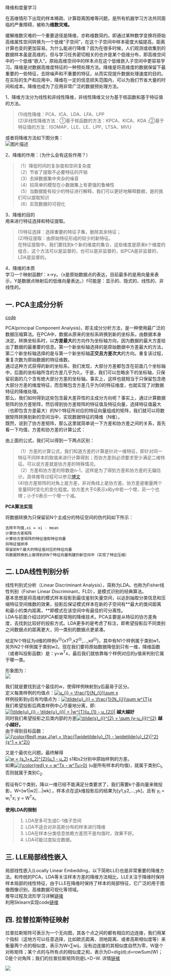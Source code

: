 降维和度量学习

在高维情形下出现的样本稀疏、计算距离困难等问题，是所有机器学习方法共同面临的严重障碍，被称为**维数灾难。**

缓解维数灾难的一个重要途径是降维，亦称维数简约。即通过某种数学变换将原始高维属性空间转换为一个低维“子空间”，在这个子空间中样本密度大幅提高，距离计算也变的更加容易。为什么能进行降维？因为在很多时候，人们观测或收集到的数据样本虽是高维的，但与学习任务密切相关的也许是某个低维分布，即高维空间中的一个低维“嵌入”。原始高维空间中的样本点在这个低维嵌入子空间中更容易学习。降维是对数据高维度特征的一种预处理方法。降维是将高维度的数据保留下最重要的一些特征，去除噪声和不重要的特征，从而实现提升数据处理速度的目的。在实际的生产和应用中，降维在一定的信息损失范围内，可以为我们节省大量的时间和成本。降维也成为了应用非常广泛的数据预处理方法。

1、降维方法分为线性和非线性降维，非线性降维又分为基于核函数和基于特征值的方法。   
> (1)线性降维：PCA、ICA、LDA、LFA、LPP    
> (2)非线性降维方法：①基于核函数的方法：KPCA、KICA、KDA ;②基于特征值的方法：ISOMAP、LLE、LE、LPP、LTSA、MVU 

或者将降维方法如下图分类：  
<img src="https://github.com/Choven-Meng/ML_Algorithm/blob/master/DimensionReduction/photo/%E9%99%8D%E7%BB%B4%E6%96%B9%E6%B3%95.png" alt="图片描述" title="">

2、降维的作用：（为什么会有这些作用？）   
> （1）降低时间的复杂度和空间复杂度   
> （2）节省了提取不必要特征的开销  
> （3）去掉数据集中夹杂的噪音   
> （4）较简单的模型在小数据集上有更强的鲁棒性    
> （5）当数据能有较少的特征进行解释，我们可以更好地解释数据，是的我们可以提取知识   
> （6）实现数据的可视化 

3、降维的目的   
用来进行特征选择和特征提取。     
> (1)特征选择：选择重要的特征子集，删除其余特征；    
> (2)特征提取：由原始特征形成的较少的新特征。    
在特征提取中，我们要找到k个新的维度的集合，这些维度是原来k个维度的组合，这个方法可以是监督的，也可以是非监督的，如PCA是非监督的，LDA是监督的。 

4、降维的本质  
学习一个映射函数f：x->y。（x是原始数据点的表达，目前最多的是用向量来表示，Y是数据点映射后的低维向量表达。）f可能是：显示的、隐式的、线性的、非线性的。 

## 一. PCA主成分分析

[code]()

  PCA(principal Component Analysis)，即主成分分析方法，是一种使用最广泛的数据压缩算法。在PCA中，数据从原来的坐标系转换到新的坐标系，由数据本身决定。转换坐标系时，以**方差最大**的方向作为坐标轴方向，因为数据的最大方差给出了数据的最重要的信息。第一个新坐标轴选择的是原始数据中方差最大的方法，第二个新坐标轴选择的是与第一个新坐标轴**正交且方差次大**的方向。重复该过程，重复次数为原始数据的特征维数。  
  通过这种方式获得的新的坐标系，我们发现，大部分方差都包含在前面几个坐标轴中，后面的坐标轴所含的方差几乎为0,。于是，我们可以忽略余下的坐标轴，只保留前面的几个含有绝大部分方差的坐标轴。事实上，这样也就相当于只保留包含绝大部分方差的维度特征，而忽略包含方差几乎为0的特征维度，也就实现了对数据特征的降维处理。  
  那么，我们如何得到这些包含最大差异性的主成分方向呢？事实上，通过计算数据矩阵的协方差矩阵，然后得到协方差矩阵的特征值及特征向量，选择特征值最大（也即包含方差最大）的N个特征所对应的特征向量组成的矩阵，我们就可以将数据矩阵转换到新的空间当中，实现数据特征的降维（N维）。  
  既然，说到了协方差矩阵，那么这里就简单说一下方差和协方差之间的关系，首先看一下均值，方差和协方差的计算公式：  
  <img style="display: block; margin-left: auto; margin-right: auto" src="https://github.com/Choven-Meng/ML_Algorithm/blob/master/DimensionReduction/photo/%E6%96%B9%E5%B7%AE%E5%8D%8F%E6%96%B9%E5%B7%AE%E8%AE%A1%E7%AE%97%E5%85%AC%E5%BC%8F.png" alt="">  
  
 由上面的公式，我们可以得到一下两点区别：   
 > （1）方差的计算公式，我们知道方差的计算是针对一维特征，即针对同一特征不同样本的取值来进行计算得到；而协方差则必须要求至少满足二维特征。可以说方差就是协方差的特殊情况。　  
 > （2）方差和协方差的除数是n-1，这样是为了得到方差和协方差的无偏估计。具体推导过程可以参见[博文](https://blog.csdn.net/maoersong/article/details/21819957)     
 >  (4)协方差矩阵的对角上是方差，非对角线上是协方差。协方差是衡量两个变量同时变化的变化程度。协方差大于0表示x和y中若一个增，另一个也增；小于0表示一个增一个减。
 
**PCA算法实现**

将数据转换为只保留前N个主成分的特征空间的伪代码如下所示：  
```
去除平均值,xi = xi - mean
计算协方差矩阵
计算协方差矩阵的特征值和特征向量
将特征值排序
保留前N个最大的特征值对应的特征向量
将数据转换到上面得到的N个特征向量构建的新空间中（实现了特征压缩）
```

## 二. LDA线性判别分析

线性判别式分析（Linear Discriminant Analysis），简称为LDA。也称为Fisher线性判别（Fisher Linear Discriminant，FLD），是模式识别的经典算法。  
基本思想是将高维的模式样本投影到最佳鉴别矢量空间，以达到抽取分类信息和压缩特征空间维数的效果，投影后保证模式样本在新的子空间有**最大的类间距离和最小的类内距离，**即模式在该空间中有最佳的可分离性。   
LDA与前面介绍过的PCA都是常用的降维技术。PCA主要是从特征的协方差角度，去找到比较好的投影方式。LDA更多的是考虑了标注，即希望投影后不同类别之间数据点的距离更大，同一类别的数据点更紧凑。

给定N个特征为d维的样例x<sup>(i)</sup>{x1<sup>(i)</sup>,x2<sup>(i)</sup>,...,xd<sup>(i)</sup>}，其中有N1个样例属于类别w1，另外N2个样例属于类别w2。现在我们要将原始数据降低到只有一维，降维函数（或者叫投影函数）是：y=w<sup>T</sup>x，最后我们就依靠每个样例对应的y值来判别它属于哪一类。

形象图为：   
![](https://github.com/Choven-Meng/ML_Algorithm/blob/master/DimensionReduction/photo/LDA.png)

我们就是要找到这个最佳的w，使得样例映射到y后最易于区分。   
定义每类样例的均值点：<a href="https://www.codecogs.com/eqnedit.php?latex=u_{i}&space;=&space;\frac{1}{N_{i}}\sum&space;x" target="_blank"><img src="https://latex.codecogs.com/gif.latex?u_{i}&space;=&space;\frac{1}{N_{i}}\sum&space;x" title="u_{i} = \frac{1}{N_{i}}\sum x" /></a>  
样例投影到y后有均值点为：<a href="https://www.codecogs.com/eqnedit.php?latex=\tilde{u}_{i}&space;=&space;\frac{1}{N_{i}}\sum&space;w^{T}x" target="_blank"><img src="https://latex.codecogs.com/gif.latex?\tilde{u}_{i}&space;=&space;\frac{1}{N_{i}}\sum&space;w^{T}x" title="\tilde{u}_{i} = \frac{1}{N_{i}}\sum w^{T}x" /></a>   
我们希望投影后两类样例中心尽量地分离，即:<a href="https://www.codecogs.com/eqnedit.php?latex=|\tilde{u}_{i}&space;-&space;\tilde{u}_{i}|&space;=&space;|w^{T}(u_{1}&space;-&space;u_{2})|" target="_blank"><img src="https://latex.codecogs.com/gif.latex?|\tilde{u}_{i}&space;-&space;\tilde{u}_{i}|&space;=&space;|w^{T}(u_{1}&space;-&space;u_{2})|" title="|\tilde{u}_{i} - \tilde{u}_{i}| = |w^{T}(u_{1} - u_{2})|" /></a> **越大越好**   
同时我们希望投影之后类内部的方差<a href="https://www.codecogs.com/eqnedit.php?latex=\tilde{s}_{i}^{2}&space;=&space;\sum&space;(y-u_{i})^{2}" target="_blank"><img src="https://latex.codecogs.com/gif.latex?\tilde{s}_{i}^{2}&space;=&space;\sum&space;(y-u_{i})^{2}" title="\tilde{s}_{i}^{2} = \sum (y-u_{i})^{2}" /></a> **越小越好。**   
由于得到目标函数：   
<a href="https://www.codecogs.com/eqnedit.php?latex={\color{Red}&space;max&space;J(w)&space;=&space;\frac{|\widetilde{u}_{1}&space;-&space;\widetilde{u}_{2}|^2}{s^1&space;&plus;&space;s^2}}" target="_blank"><img src="https://latex.codecogs.com/gif.latex?{\color{Red}&space;max&space;J(w)&space;=&space;\frac{|\widetilde{u}_{1}&space;-&space;\widetilde{u}_{2}|^2}{s^1&space;&plus;&space;s^2}}" title="{\color{Red} max J(w) = \frac{|\widetilde{u}_{1} - \widetilde{u}_{2}|^2}{s^1 + s^2}}" /></a>

又是个最优化问题。最终解得    
<a href="https://www.codecogs.com/eqnedit.php?latex=w&space;=&space;(s_1&plus;s_2)^{2}(u_1&space;-&space;u_2)" target="_blank"><img src="https://latex.codecogs.com/gif.latex?w&space;=&space;(s_1&plus;s_2)^{2}(u_1&space;-&space;u_2)" title="w = (s_1+s_2)^{2}(u_1 - u_2)" /></a>  s1和s2分别中原始样例的方差。   
如果<a href="https://www.codecogs.com/eqnedit.php?latex={\color{red}&space;y&space;=&space;w^Tx&space;-&space;w^Tu>0}" target="_blank"><img src="https://latex.codecogs.com/gif.latex?{\color{red}&space;y&space;=&space;w^Tx&space;-&space;w^Tu>0}" title="{\color{red} y = w^Tx - w^Tu>0}" /></a> (u是所有样本的均值)，就属于类别C<sub>1</sub>,否则就属于类别C<sub>2</sub>.

假设有C个类别，降以一维已经不能满足分类要求了，我们需要k个基向量来做投影，W=[w1|w2|...|wk] 。样本点在这k维投影后的结果为[y1,y2,...,yk]，且有
y<sub>i</sub> = w<sub>i</sub><sup>T</sup>x; y = W<sup>T</sup>x。

**使用LDA的限制**  
> 1. LDA至多可生成C-1维子空间   
> 2. LDA不适合对非高斯分布的样本进行降维   
> 3. LDA在样本分类信息依赖方差而不是均值时，效果不好。   
> 4. LDA可能过度拟合数据。

## 三. LLE局部线性嵌入

局部线性嵌入(Locally Linear Embedding，以下简称LLE)也是非常重要的降维方法。和传统的PCA，LDA等关注样本方差的降维方法相比，LLE关注于降维时保持样本局部的线性特征，由于LLE在降维时保持了样本的局部特征，它广泛的用于图像图像识别，高维数据可视化等领域。  
推导过程及流形学习详解[链接](https://www.cnblogs.com/pinard/p/6266408.html?utm_source=itdadao&utm_medium=referral)  
利用Sklearn实现code[链接](https://www.cnblogs.com/pinard/p/6273377.html)

## 四. 拉普拉斯特征映射

拉普拉斯矩阵可表示为一个无向图，其各个点之间的都有相应的边连接，我们用某个指标（这地方可以任意选择，比如欧氏距离、测地距离、或者高斯相似度等）来衡量两个点的相似度，表示为W=∑wij，没有边连接的其相似度自然为零，W是个对称矩阵；某个点的与所有点的相似度之和，表示为D=dig(d);d=rowSum(W)；D是个对角阵；我们的拉普拉斯矩阵则是L=D−W. 详情[链接](https://blog.csdn.net/yujianmin1990/article/details/48420483)  

![](https://github.com/Choven-Meng/ML_Algorithm/tree/master/DimensionReduction/photo/拉普拉斯.PNG)
